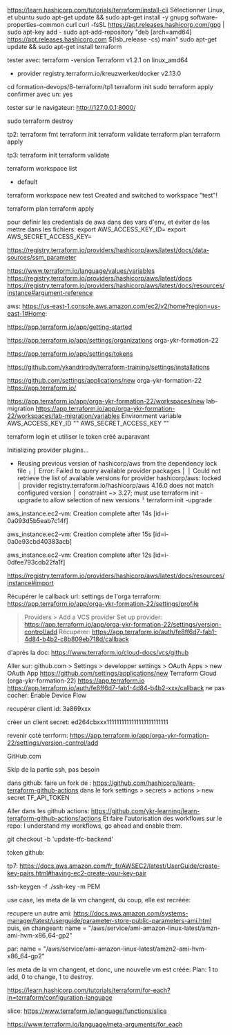 

https://learn.hashicorp.com/tutorials/terraform/install-cli
Sélectionner Linux, et ubuntu
sudo apt-get update && sudo apt-get install -y gnupg software-properties-common curl
curl -fsSL https://apt.releases.hashicorp.com/gpg | sudo apt-key add -
sudo apt-add-repository "deb [arch=amd64] https://apt.releases.hashicorp.com $(lsb_release -cs) main"
sudo apt-get update && sudo apt-get install terraform

tester avec:
terraform -version
Terraform v1.2.1
on linux_amd64
+ provider registry.terraform.io/kreuzwerker/docker v2.13.0

cd formation-devops/8-terraform/tp1
terraform init
sudo terraform apply
confirmer avec un: yes

tester sur le navigateur:
http://127.0.0.1:8000/

sudo terraform destroy

tp2:
terraform fmt
terraform init
terraform validate
terraform plan
terraform apply


tp3:
terraform init
terraform validate

terraform workspace list
* default

terraform workspace new test
Created and switched to workspace "test"!

terraform plan
terraform apply

pour definir les credentials de aws dans des vars d'env, et éviter de les mettre dans les fichiers:
export AWS_ACCESS_KEY_ID=
export AWS_SECRET_ACCESS_KEY=


https://registry.terraform.io/providers/hashicorp/aws/latest/docs/data-sources/ssm_parameter


https://www.terraform.io/language/values/variables
https://registry.terraform.io/providers/hashicorp/aws/latest/docs
https://registry.terraform.io/providers/hashicorp/aws/latest/docs/resources/instance#argument-reference

aws:
https://us-east-1.console.aws.amazon.com/ec2/v2/home?region=us-east-1#Home:

https://app.terraform.io/app/getting-started


https://app.terraform.io/app/settings/organizations
orga-ykr-formation-22


https://app.terraform.io/app/settings/tokens


https://github.com/ykandrirody/terraform-training/settings/installations

https://github.com/settings/applications/new
orga-ykr-formation-22
https://app.terraform.io/

https://app.terraform.io/app/orga-ykr-formation-22/workspaces/new
lab-migration
https://app.terraform.io/app/orga-ykr-formation-22/workspaces/lab-migration/variables
Environment variable
AWS_ACCESS_KEY_ID
""
AWS_SECRET_ACCESS_KEY
""


terraform login
et utiliser le token créé auparavant


Initializing provider plugins...
- Reusing previous version of hashicorp/aws from the dependency lock file
╷
│ Error: Failed to query available provider packages
│ 
│ Could not retrieve the list of available versions for provider hashicorp/aws: locked
│ provider registry.terraform.io/hashicorp/aws 4.16.0 does not match configured version
│ constraint ~> 3.27; must use terraform init -upgrade to allow selection of new versions
╵
terraform init -upgrade

aws_instance.ec2-vm: Creation complete after 14s [id=i-0a093d5b5eab7c14f]

aws_instance.ec2-vm: Creation complete after 15s [id=i-0a0e93cbd40383acb]

aws_instance.ec2-vm: Creation complete after 12s [id=i-0dfee793cdb22fa1f]

https://registry.terraform.io/providers/hashicorp/aws/latest/docs/resources/instance#import

Récupérer le callback url:
settings de l'orga terraform:
https://app.terraform.io/app/orga-ykr-formation-22/settings/profile
> Providers > Add a VCS provider
Set up provider:
https://app.terraform.io/app/orga-ykr-formation-22/settings/version-control/add
Récupérer:
https://app.terraform.io/auth/fe8ff6d7-fab1-4d84-b4b2-c8b809eb718d/callback

d'après la doc:
https://www.terraform.io/cloud-docs/vcs/github

Aller sur:
github.com > Settings > developper settings > OAuth Apps > new OAuth App
https://github.com/settings/applications/new
Terraform Cloud (orga-ykr-formation-22)
https://app.terraform.io
https://app.terraform.io/auth/fe8ff6d7-fab1-4d84-b4b2-xxx/callback
ne pas cocher:  Enable Device Flow 

recupérer client id:
3a869xxx

créer un client secret:
ed264cbxxx1111111111111111111111111

revenir coté terrform:
https://app.terraform.io/app/orga-ykr-formation-22/settings/version-control/add

GitHub.com


Skip de la partie ssh, pas besoin

dans github:
faire un fork de :
https://github.com/hashicorp/learn-terraform-github-actions
dans le fork
settings > secrets > actions > new secret
TF_API_TOKEN


Aller dans les github actions:
https://github.com/ykr-learning/learn-terraform-github-actions/actions
Et faire l'autorisation des workflows sur le repo: I understand my workflows, go ahead and enable them.

git checkout -b 'update-tfc-backend'


token github:



tp7:
https://docs.aws.amazon.com/fr_fr/AWSEC2/latest/UserGuide/create-key-pairs.html#having-ec2-create-your-key-pair

ssh-keygen -f ./ssh-key -m PEM


use case, les meta de la vm changent, du coup, elle est recréée:

recupere un autre ami:
https://docs.aws.amazon.com/systems-manager/latest/userguide/parameter-store-public-parameters-ami.html
puis, en changeant:
  name = "/aws/service/ami-amazon-linux-latest/amzn-ami-hvm-x86_64-gp2"

par:
  name = "/aws/service/ami-amazon-linux-latest/amzn2-ami-hvm-x86_64-gp2"

les meta de la vm changent, et donc, une nouvelle vm est créée:
Plan: 1 to add, 0 to change, 1 to destroy.


https://learn.hashicorp.com/tutorials/terraform/for-each?in=terraform/configuration-language


slice: https://www.terraform.io/language/functions/slice

https://www.terraform.io/language/meta-arguments/for_each






